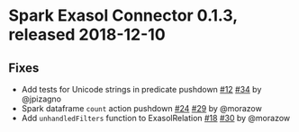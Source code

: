 # Spark Exasol Connector 0.1.3, released 2018-12-10

## Fixes

* Add tests for Unicode strings in predicate pushdown
  [#12](https://github.com/exasol/spark-connector/issues/12)
  [#34](https://github.com/exasol/spark-connector/pull/34) by @jpizagno
* Spark dataframe `count` action pushdown
  [#24](https://github.com/EXASOL/spark-connector/issues/24)
  [#29](https://github.com/EXASOL/spark-connector/pull/29) by @morazow
* Add `unhandledFilters` function to ExasolRelation
  [#18](https://github.com/EXASOL/spark-connector/issues/18)
  [#30](https://github.com/EXASOL/spark-connector/pull/30) by @morazow
